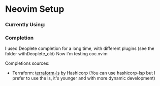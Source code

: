 # Neovim Setup

### Currently Using:


### Completion
I used Deoplete completion for a long time, with different plugins (see the folder withDeoplete_old)
Now I'm testing coc.nvim

Completions sources:
- Terraform: [terraform-ls](https://github.com/hashicorp/terraform-ls) by Hashicorp (You can use hashicorp-lsp but I prefer to use the ls, it's younger and with more dynamic development)
